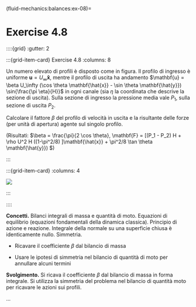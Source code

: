 (fluid-mechanics:balances:ex-08)=
# Exercise 4.8

::::{grid}
:gutter: 2

:::{grid-item-card} Exercise 4.8
:columns: 8

Un numero elevato di profili è disposto come in figura. Il profilo di ingresso
è uniforme $\mathbf{u} = U_\infty \mathbf{\hat{x}}$, mentre il profilo di uscita ha andamento
$\mathbf{u} = \beta U_\infty (\cos \theta \mathbf{\hat{x}} - \sin \theta \mathbf{\hat{y}})
\sin{\frac{\pi \eta}{H}}$ in ogni canale (sia $\eta$ la coordinata che descrive la
sezione di uscita).
Sulla sezione di ingresso la pressione media vale $P_1$, sulla sezione di uscita
 $P_2$. 

Calcolare il fattore $\beta$ del profilo di velocità in uscita e la risultante delle
 forze (per unità di apertura) agente sul singolo profilo.

(Risultati: $\beta = \frac{\pi}{2 \cos \theta}, \mathbf{F} = [(P_1 - P_2) H + \rho U^2 H ((1-\pi^2/8) ]\mathbf{\hat{x}} + \pi^2/8 \tan \theta \mathbf{\hat{y}}) $)

:::

:::{grid-item-card}
:columns: 4

![](../../fig/wings.png)

:::

::::

**Concetti.** Bilanci integrali di massa e quantità di moto. Equazioni di equilibrio
(equazioni fondamentali della dinamica classica). Principio di azione e
reazione. Integrale della normale su una superficie chiusa è
identicamente nullo. Simmetria.

-   Ricavare il coefficiente $\beta$ dal bilancio di massa

-   Usare le ipotesi di simmetria nel bilancio di quantità di moto per
    annullare alcuni termini

**Svolgimento.** Si ricava il coefficiente $\beta$ dal bilancio di massa in forma
integrale. Si utilizza la simmetria del problema nel bilancio di
quantità moto per ricavare le azioni sui profili.

...
